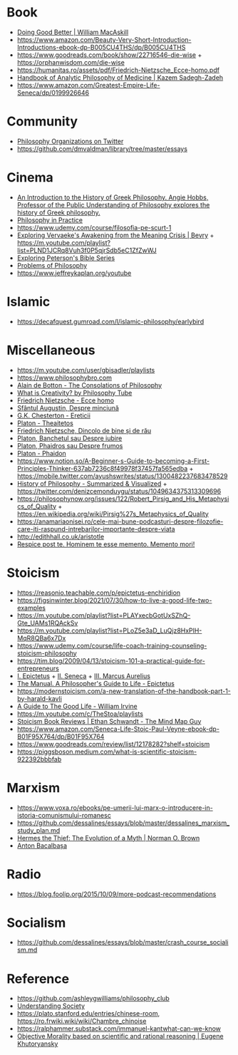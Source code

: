 # Book

- [Doing Good Better | William MacAskill](https://blog.foolip.org/2015/09/28/the-life-you-can-save)
- https://www.amazon.com/Beauty-Very-Short-Introduction-Introductions-ebook-dp-B005CU4THS/dp/B005CU4THS
- https://www.goodreads.com/book/show/22716546-die-wise + https://orphanwisdom.com/die-wise
- https://humanitas.ro/assets/pdf/Friedrich-Nietzsche_Ecce-homo.pdf
- [Handbook of Analytic Philosophy of Medicine | Kazem Sadegh-Zadeh](https://link.springer.com/book/10.1007/978-94-017-9579-1#toc)
- https://www.amazon.com/Greatest-Empire-Life-Seneca/dp/0199926646

# Community

- [Philosophy Organizations on Twitter](https://truesciphi.org/phiorg_fol.html)
- https://github.com/dmvaldman/library/tree/master/essays

# Cinema

- [An Introduction to the History of Greek Philosophy. Angie Hobbs, Professor of the Public Understanding of Philosophy explores the history of Greek philosophy.](https://digitalmedia.sheffield.ac.uk/channel/An%20Introduction%20to%20the%20History%20of%20Greek%20Philosophy/67833861)
- [Philosophy in Practice](https://www.imdb.com/title/tt12479684)
- https://www.udemy.com/course/filosofia-pe-scurt-1
- [Exploring Vervaeke's Awakening from the Meaning Crisis | Bevry](https://m.youtube.com/playlist?list=PL68A9KvUGBlpbAfU5sqgTOW-_HpQijEbF) + https://m.youtube.com/playlist?list=PLND1JCRq8Vuh3f0P5qjrSdb5eC1ZfZwWJ
- [Exploring Peterson's Bible Series](https://m.youtube.com/playlist?list=PL68A9KvUGBlo5Ic53iV6o6zasbd4aR-cM)
- [Problems of Philosophy](https://mitxonline.mit.edu/courses/course-v1:MITxT+24.10x)
- https://www.jeffreykaplan.org/youtube

# Islamic

- https://decafquest.gumroad.com/l/islamic-philosophy/earlybird

# Miscellaneous

- https://m.youtube.com/user/gbisadler/playlists
- https://www.philosophybro.com
- [Alain de Botton - The Consolations of Philosophy](https://m.youtube.com/playlist?list=PLxRuhrcSjnv2weFRcqOeCpk4Wy7_hay2j)
- [What is Creativity? by Philosophy Tube](https://m.youtube.com/playlist?list=PLvoAL-KSZ32e_YiWc3ButEMXx3KuSa8kL)
- [Friedrich Nietzsche - Ecce homo](https://humanitas.ro/assets/pdf/Friedrich-Nietzsche_Ecce-homo.pdf)
- [Sfântul Augustin, Despre minciună](https://humanitas.ro/assets/pdf/Sfantul-Augustin_Despre-minciuna.pdf)
- [G.K. Chesterton - Ereticii](https://humanitas.ro/assets/pdf/G-K-Chesterton_Ereticii.pdf)
- [Platon - Theaitetos](https://humanitas.ro/assets/pdf/Platon_Theaitetos.pdf)
- [Friedrich Nietzsche, Dincolo de bine și de rău](https://humanitas.ro/assets/pdf/Friedrich-Nietzsche_Dincolo-de-bine-si-de-rau.pdf)
- [Platon, Banchetul sau Despre iubire](https://humanitas.ro/assets/pdf/Platon_Banchetul.pdf)
- [Platon, Phaidros sau Despre frumos](https://humanitas.ro/assets/pdf/Platon_Phaidros.pdf)
- [Platon - Phaidon](https://humanitas.ro/assets/pdf/Platon_Phaidon.pdf)
- https://www.notion.so/A-Beginner-s-Guide-to-becoming-a-First-Principles-Thinker-637ab7236c8f49978f37457fa565edba + https://mobile.twitter.com/ayushswrites/status/1300482237683478529
- [History of Philosophy - Summarized & Visualized](https://www.denizcemonduygu.com/philo) + https://twitter.com/denizcemonduygu/status/1049634375313309696
- https://philosophynow.org/issues/122/Robert_Pirsig_and_His_Metaphysics_of_Quality + https://en.wikipedia.org/wiki/Pirsig%27s_Metaphysics_of_Quality
- https://anamariaonisei.ro/cele-mai-bune-podcasturi-despre-filozofie-care-iti-raspund-intrebarilor-importante-despre-viata
- http://edithhall.co.uk/aristotle
- [Respice post te. Hominem te esse memento. Memento mori!](https://twitter.com/SahilBloom/status/1366072879213813762)

# Stoicism

- https://reasonio.teachable.com/p/epictetus-enchiridion
- https://figsinwinter.blog/2021/07/30/how-to-live-a-good-life-two-examples
- https://m.youtube.com/playlist?list=PLAYxecbGotUxSZhQ-Gte_UAMs1RQAckSv
- https://m.youtube.com/playlist?list=PLoZ5e3aD_LuQjz8HxPlH-MqR8QBa6x7Dx
- https://www.udemy.com/course/life-coach-training-counseling-stoicism-philosophy
- https://tim.blog/2009/04/13/stoicism-101-a-practical-guide-for-entrepreneurs
- [I. Epictetus](https://standardebooks.org/ebooks/epictetus/the-enchiridion/elizabeth-carter) + [II. Seneca](https://standardebooks.org/ebooks/seneca/dialogues/aubrey-stewart) + [III. Marcus Aurelius](https://standardebooks.org/ebooks/marcus-aurelius/meditations/george-long)
- [The Manual. A Philosopher's Guide to Life - Epictetus](https://www.indiebound.org/book/9781545461112)
- https://modernstoicism.com/a-new-translation-of-the-handbook-part-1-by-harald-kavli
- [A Guide to The Good Life - William Irvine](https://youtu.be/BjScQSQpst8)
- https://m.youtube.com/c/TheStoa/playlists
- [Stoicism Book Reviews | Ethan Schwandt - The Mind Map Guy](https://m.youtube.com/playlist?list=PLus5uUwK9fLFT-RuA9bNzI9Qx8lRIYWU_)
- https://www.amazon.com/Seneca-Life-Stoic-Paul-Veyne-ebook-dp-B01F95X764/dp/B01F95X764
- https://www.goodreads.com/review/list/12178282?shelf=stoicism
- https://piggsboson.medium.com/what-is-scientific-stoicism-922392bbbfab

# Marxism

- https://www.voxa.ro/ebooks/pe-umerii-lui-marx-o-introducere-in-istoria-comunismului-romanesc
- https://github.com/dessalines/essays/blob/master/dessalines_marxism_study_plan.md
- [Hermes the Thief: The Evolution of a Myth | Norman O. Brown](https://en.wikipedia.org/wiki/Norman_O._Brown#Work)
- [Anton Bacalbașa](https://ro.wikipedia.org/wiki/Anton_Bacalba%C8%99a#Date_biografice)

# Radio

- https://blog.foolip.org/2015/10/09/more-podcast-recommendations

# Socialism

- https://github.com/dessalines/essays/blob/master/crash_course_socialism.md

# Reference

- https://github.com/ashleygwilliams/philosophy_club
- [Understanding Society](https://gist.github.com/balupton/f0a7f7bf49c849a8a5f5e7021f2dc273)
- https://plato.stanford.edu/entries/chinese-room, https://ro.frwiki.wiki/wiki/Chambre_chinoise
- https://ralphammer.substack.com/immanuel-kantwhat-can-we-know
- [Objective Morality based on scientific and rational reasoning | Eugene Khutoryansky](https://veg1.org/morals.html)
